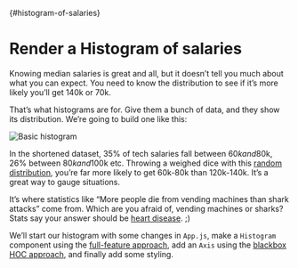 
{\#histogram-of-salaries}

# Render a Histogram of salaries

Knowing median salaries is great and all, but it doesn’t tell you much
about what you can expect. You need to know the distribution to see if
it’s more likely you’ll get 140k or 70k.

That’s what histograms are for. Give them a bunch of data, and they show
its distribution. We’re going to build one like this:

![Basic
histogram](https://raw.githubusercontent.com/Swizec/react-d3js-es6-ebook/2018-version/manuscript/resources/images/2018/basic-histogram.png)

In the shortened dataset, 35% of tech salaries fall between $60k
and$80k, 26% between $80k and$100k etc. Throwing a weighed dice with
this [random
distribution](https://en.wikipedia.org/wiki/Probability_distribution),
you’re far more likely to get 60k-80k than 120k-140k. It’s a great way
to gauge situations.

It’s where statistics like “More people die from vending machines than
shark attacks” come from. Which are you afraid of, vending machines or
sharks? Stats say your answer should be [heart
disease](https://www.cdc.gov/nchs/fastats/deaths.htm). ;)

We’ll start our histogram with some changes in `App.js`, make a
`Histogram` component using the [full-feature
approach](#full-feature-integration), add an `Axis` using the [blackbox
HOC approach](#blackbox-hoc), and finally add some styling.
